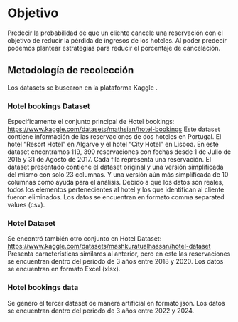 # Objetivo
Predecir la probabilidad de que un cliente cancele una reservación con el objetivo de reducir la pérdida de ingresos de los hoteles. Al poder predecir podemos plantear estrategias para reducir el porcentaje de cancelación.

## Metodología de recolección
Los datasets se buscaron en la plataforma Kaggle .

### Hotel bookings Dataset
Especificamente el conjunto principal de Hotel bookings: https://www.kaggle.com/datasets/mathsian/hotel-bookings Este dataset contiene información de las reservaciones de dos hoteles en Portugal. El hotel “Resort Hotel” en Algarve y el hotel “City Hotel” en Lisboa. En este dataset encontramos 119, 390 reservaciones con fechas desde 1 de Julio de 2015 y 31 de Agosto de 2017. Cada fila representa una reservación. El dataset presentado contiene el dataset original y una versión simplificada del mismo con solo 23 columnas. Y una versión aún más simplificada de 10 columnas como ayuda para el análisis. Debido a que los datos son reales, todos los elementos pertenecientes al hotel y los que identifican al cliente fueron eliminados. Los datos se encuentran en formato comma separated values (csv).

### Hotel Dataset
Se encontró también otro conjunto en Hotel Dataset: https://www.kaggle.com/datasets/mashkuratualhassan/hotel-dataset Presenta características similares al anterior, pero en este las reservaciones se encuentran dentro del periodo de 3 años entre 2018 y 2020. Los datos se encuentran en formato Excel (xlsx).

### Hotel bookings data
Se genero el tercer dataset de manera artificial en formato json. Los datos se encuentran dentro del periodo de 3 años entre 2022 y 2024.
